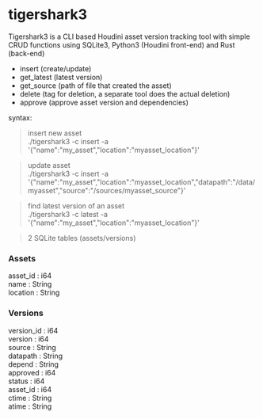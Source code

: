 # tigershark3

Tigershark3 is a CLI based Houdini asset version tracking tool with simple CRUD functions using SQLite3, Python3 (Houdini front-end) and Rust (back-end)

- insert (create/update)
- get_latest (latest version)
- get_source (path of file that created the asset)
- delete (tag for deletion, a separate tool does the actual deletion)
- approve (approve asset version and dependencies)

syntax:<br>

> insert new asset<br>
./tigershark3 -c insert -a '{"name":"my_asset","location":"myasset_location"}'

> update asset<br>
./tigershark3 -c insert -a '{"name":"my_asset","location":"myasset_location","datapath":"/data/myasset","source":"/sources/myasset_source"}'

> find latest version of an asset<br>
./tigershark3 -c latest -a '{"name":"my_asset","location":"myasset_location"}'

> 2 SQLite tables (assets/versions)

### Assets<br>
asset_id	: i64<br>
name		: String<br>
location	: String<br>

### Versions<br>
version_id	: i64<br>
version		: i64<br>
source		: String<br>
datapath	: String<br>
depend		: String<br>
approved	: i64<br>
status		: i64<br>
asset_id	: i64<br>
ctime		: String<br>
atime		: String<br>


